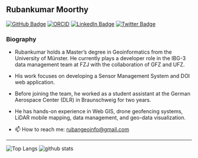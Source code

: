 ## Rubankumar Moorthy

[![GitHub Badge](https://img.shields.io/github/followers/Ruban-geoinfo?style=social)](https://github.com/Ruban-geoinfo?tab=followers)
[![ORCID](https://img.shields.io/badge/ORCID-ID-green.svg)](https://orcid.org/0000-0002-3567-1475)
[![LinkedIn Badge](https://img.shields.io/badge/My-LinkedIn-blue)](https://www.linkedin.com/in/rubankumar-moorthy)
[![Twitter Badge](https://img.shields.io/twitter/follow/rubankumar-moorthy?style=social)](https://x.com/rubankumarm3)




### Biography

- Rubankumar holds a Master’s degree in Geoinformatics from the University of Münster. He currently plays a developer role in the IBG-3 data management team at FZJ with the collaboration of GFZ and UFZ. 
- His work focuses on developing a Sensor Management System and DOI web application. 
- Before joining the team, he worked as a student assistant at the German Aerospace Center (DLR) in Braunschweig for two years. 
- He has hands-on experience in Web GIS, drone geofencing systems, LiDAR mobile mapping, data management, and geo-data visualization.

- 📫 How to reach me: rubangeoinfo@gmail.com

---

![Top Langs](https://github-readme-stats.vercel.app/api/top-langs/?username=Ruban-geoinfo)
![github stats](https://github-readme-stats.vercel.app/api?username=Ruban-geoinfo&show_icons=true&count_private=true)





